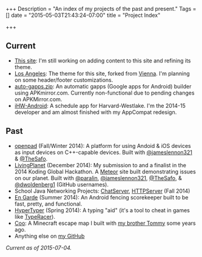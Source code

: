 +++
Description = "An index of my projects of the past and present."
Tags = []
date = "2015-05-03T21:43:24-07:00"
title = "Project Index"

+++


## Current
  - [This site](http://www.ethanmad.com): I'm still working on adding content to this site and refining its theme.
  - [Los Angeles](https://github.com/ethanmad/hugo-theme-losangeles): The theme for this site, forked from [Vienna](https://github.com/keichi/vienna). I'm planning on some header/footer customizations.
  - [auto-gapps.zip](https://github.com/ethanmad/auto-gapps.zip): An automatic gapps (Google apps for Android) builder using APKmirror.com. Currently non-functional due to pending changes on APKMirror.com.
  - [iHW-Android](https://github.com/hwcomputerscience/ihw-android): A schedule app for Harvard-Westlake. I'm the 2014-15 developer and am almost finished with my AppCompat redesign.

## Past
  - [openpad](https://openpad.github.io) (Fall/Winter 2014): A platform for using Andoid & iOS devices as input devices on C++-capable devices. Built with [@jameslennon321][james] & [@TheSafo][safo].
  - [LivingPlanet](http://livingplanet.paral.in/) (December 2014): My submission to and a finalist in the 2014 Koding Global Hackathon. A [Meteor](https://meteor.com) site built demonstrating issues on our planet. Built with [@paralin][paralin], [@jameslennon321][james], [@TheSafo][safo], & [@dwoldenberg1][wold] (GitHub usernames).
  - School Java Networking Projects: [ChatServer](http://github.com/ethanmad/ChatServer), [HTTPServer](https://github.com/ethanmad/HTTPServer) (Fall 2014)
  - [En Garde](http://ethanmad.com/En-Garde) (Summer 2014): An Android fencing scorekeeper built to be fast, pretty, and functional.
  - [HyperTyper](http://ethanmad.com/HyperTyper) (Spring 2014): A typing "aid" (it's a tool to cheat in games like [TypeRacer](http://typeracer.com)).
  - [Coo](http://ethanmad.com/coo-mc): A Minecraft escape map I built with [my brother Tommy](http://tom.ethanmad.com) some years ago.
  - Anything else on [my GitHub](https://github.com/ethanmad)


  [james]: https://github.com/jameslennon321
  [safo]: https://github.com/thesafo
  [paralin]: https://github.com/paralin
  [wold]: https://github.com/dwoldenberg1

*Current as of 2015-07-04.*
